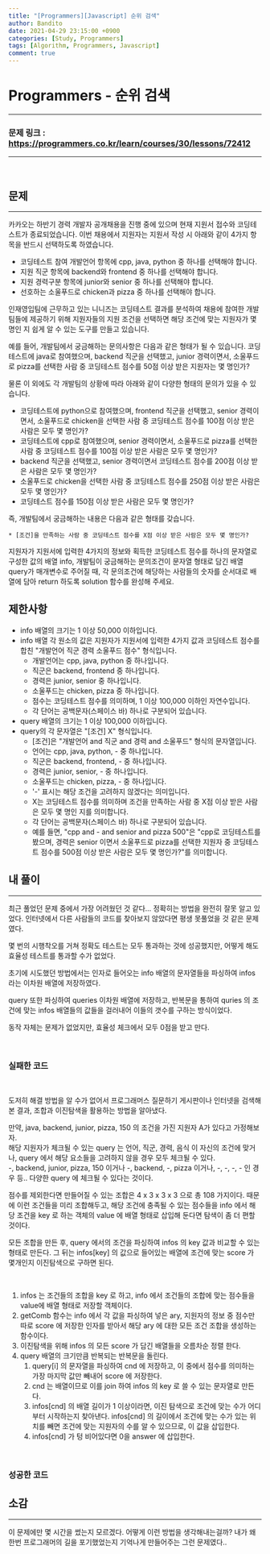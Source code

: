 ```yaml
---
title: "[Programmers][Javascript] 순위 검색"
author: Bandito
date: 2021-04-29 23:15:00 +0900
categories: [Study, Programmers]
tags: [Algorithm, Programmers, Javascript]
comment: true
---
```

 
# Programmers - 순위 검색

***
### 문제 링크 : <https://programmers.co.kr/learn/courses/30/lessons/72412>

***

<br/>

## 문제
***

카카오는 하반기 경력 개발자 공개채용을 진행 중에 있으며 현재 지원서 접수와 코딩테스트가 종료되었습니다. 이번 채용에서 지원자는 지원서 작성 시 아래와 같이 4가지 항목을 반드시 선택하도록 하였습니다.

+ 코딩테스트 참여 개발언어 항목에 cpp, java, python 중 하나를 선택해야 합니다.
+ 지원 직군 항목에 backend와 frontend 중 하나를 선택해야 합니다.
+ 지원 경력구분 항목에 junior와 senior 중 하나를 선택해야 합니다.
+ 선호하는 소울푸드로 chicken과 pizza 중 하나를 선택해야 합니다.

인재영입팀에 근무하고 있는 니니즈는 코딩테스트 결과를 분석하여 채용에 참여한 개발팀들에 제공하기 위해 지원자들의 지원 조건을 선택하면 해당 조건에 맞는 지원자가 몇 명인 지 쉽게 알 수 있는 도구를 만들고 있습니다.

예를 들어, 개발팀에서 궁금해하는 문의사항은 다음과 같은 형태가 될 수 있습니다.
코딩테스트에 java로 참여했으며, backend 직군을 선택했고, junior 경력이면서, 소울푸드로 pizza를 선택한 사람 중 코딩테스트 점수를 50점 이상 받은 지원자는 몇 명인가?

물론 이 외에도 각 개발팀의 상황에 따라 아래와 같이 다양한 형태의 문의가 있을 수 있습니다.

+ 코딩테스트에 python으로 참여했으며, frontend 직군을 선택했고, senior 경력이면서, 소울푸드로 chicken을 선택한 사람 중 코딩테스트 점수를 100점 이상 받은 사람은 모두 몇 명인가?
+ 코딩테스트에 cpp로 참여했으며, senior 경력이면서, 소울푸드로 pizza를 선택한 사람 중 코딩테스트 점수를 100점 이상 받은 사람은 모두 몇 명인가?
+ backend 직군을 선택했고, senior 경력이면서 코딩테스트 점수를 200점 이상 받은 사람은 모두 몇 명인가?
+ 소울푸드로 chicken을 선택한 사람 중 코딩테스트 점수를 250점 이상 받은 사람은 모두 몇 명인가?
+ 코딩테스트 점수를 150점 이상 받은 사람은 모두 몇 명인가?

즉, 개발팀에서 궁금해하는 내용은 다음과 같은 형태를 갖습니다.

```
* [조건]을 만족하는 사람 중 코딩테스트 점수를 X점 이상 받은 사람은 모두 몇 명인가?
```

지원자가 지원서에 입력한 4가지의 정보와 획득한 코딩테스트 점수를 하나의 문자열로 구성한 값의 배열 info, 개발팀이 궁금해하는 문의조건이 문자열 형태로 담긴 배열 query가 매개변수로 주어질 때,
각 문의조건에 해당하는 사람들의 숫자를 순서대로 배열에 담아 return 하도록 solution 함수를 완성해 주세요.


## 제한사항

+ info 배열의 크기는 1 이상 50,000 이하입니다.
+ info 배열 각 원소의 값은 지원자가 지원서에 입력한 4가지 값과 코딩테스트 점수를 합친 "개발언어 직군 경력 소울푸드 점수" 형식입니다.
    - 개발언어는 cpp, java, python 중 하나입니다.
    - 직군은 backend, frontend 중 하나입니다.
    - 경력은 junior, senior 중 하나입니다.
    - 소울푸드는 chicken, pizza 중 하나입니다.
    - 점수는 코딩테스트 점수를 의미하며, 1 이상 100,000 이하인 자연수입니다.
    - 각 단어는 공백문자(스페이스 바) 하나로 구분되어 있습니다.
+ query 배열의 크기는 1 이상 100,000 이하입니다.
+ query의 각 문자열은 "[조건] X" 형식입니다.
    - [조건]은 "개발언어 and 직군 and 경력 and 소울푸드" 형식의 문자열입니다.
    - 언어는 cpp, java, python, - 중 하나입니다.
    - 직군은 backend, frontend, - 중 하나입니다.
    - 경력은 junior, senior, - 중 하나입니다.
    - 소울푸드는 chicken, pizza, - 중 하나입니다.
    - '-' 표시는 해당 조건을 고려하지 않겠다는 의미입니다.
    - X는 코딩테스트 점수를 의미하며 조건을 만족하는 사람 중 X점 이상 받은 사람은 모두 몇 명인 지를 의미합니다.
    - 각 단어는 공백문자(스페이스 바) 하나로 구분되어 있습니다.
    - 예를 들면, "cpp and - and senior and pizza 500"은 "cpp로 코딩테스트를 봤으며, 경력은 senior 이면서 소울푸드로 pizza를 선택한 지원자 중 코딩테스트 점수를 500점 이상 받은 사람은 모두 몇 명인가?"를 의미합니다.


## 내 풀이
***

최근 풀었던 문제 중에서 가장 어려웠던 것 같다... 정확히는 방법을 완전히 잘못 알고 있었다. 인터넷에서 다른 사람들의 코드를 찾아보지 않았다면 평생 못풀었을 것 같은 문제였다.    

몇 번의 시행착오를 거쳐 정확도 테스트는 모두 통과하는 것에 성공했지만, 어떻게 해도 효율성 테스트를 통과할 수가 없었다.    

초기에 시도했던 방법에서는 인자로 들어오는 info 배열의 문자열들을 파싱하여 infos 라는 이차원 배열에 저장하였다.    

query 또한 파싱하여 queries 이차원 배열에 저장하고, 반복문을 통하여 quries 의 조건에 맞는 infos 배열들의 값들을 걸러내어 이들의 갯수를 구하는 방식이었다.    

동작 자체는 문제가 없었지만, 효율성 체크에서 모두 0점을 받고 만다.   

<br/>

### 실패한 코드

<script src="https://gist.github.com/Suppplier/9f14db32369f485a524d340a45a5a129.js"></script>

<br/>

도저히 해결 방법을 알 수가 없어서 프로그래머스 질문하기 게시판이나 인터넷을 검색해본 결과, 조합과 이진탐색을 활용하는 방법을 알아냈다.

만약, java, backend, junior, pizza, 150 의 조건을 가진 지원자 A가 있다고 가정해보자.   
해당 지원자가 체크될 수 있는 query 는 언어, 직군, 경력, 음식 이 자신의 조건에 맞거나, query 에서 해당 요소들을 고려하지 않을 경우 모두 체크될 수 있다.    
-, backend, junior, pizza, 150 이거나 -, backend, -, pizza 이거나, -, -, -, - 인 경우 등.. 다양한 query 에 체크될 수 있다는 것이다.    

점수를 제외한다면 만들어질 수 있는 조합은 4 x 3 x 3 x 3 으로 총 108 가지이다. 때문에 이런 조건들을 미리 조합해두고, 해당 조건에 충족될 수 있는 점수들을 info 에서 해당 조건을 key 로 하는 객체의 value 에 배열 형태로 삽입해 둔다면 탐색이 좀 더 편할 것이다.

모든 조합을 만든 후, query 에서의 조건을 파싱하여 infos 의 key 값과 비교할 수 있는 형태로 만든다. 그 뒤는 infos[key] 의 값으로 들어있는 배열에 조건에 맞는 score 가 몇개인지 이진탐색으로 구하면 된다.

<br/>

1. infos 는 조건들의 조합을 key 로 하고, info 에서 조건들의 조합에 맞는 점수들을 value에 배열 형태로 저장할 객체이다.
2. getComb 함수는 info 에서 각 값을 파싱하여 넣은 ary, 지원자의 정보 중 점수만 따로 score 에 저장한 인자를 받아서 해당 ary 에 대한 모든 조건 조합을 생성하는 함수이다.
3. 이진탐색을 위해 infos 의 모든 score 가 담긴 배열들을 오름차순 정렬 한다.
4. query 배열의 크기만큼 반복되는 반복문을 돌린다.
    1. query[i] 의 문자열을 파싱하여 cnd 에 저장하고, 이 중에서 점수를 의미하는 가장 마지막 값만 빼내어 score 에 저장한다.
    2. cnd 는 배열이므로 이를 join 하여 infos 의 key 로 쓸 수 있는 문자열로 만든다.
    3. infos[cnd] 의 배열 길이가 1 이상이라면, 이진 탐색으로 조건에 맞는 수가 어디부터 시작하는지 찾아낸다. infos[cnd] 의 길이에서 조건에 맞는 수가 있는 위치를 빼면 조건에 맞는 지원자의 수를 알 수 있으므로, 이 값을 삽입한다.
    4. infos[cnd] 가 텅 비어있다면 0을 answer 에 삽입한다.

<br/>

### 성공한 코드

<script src="https://gist.github.com/Suppplier/9f14db32369f485a524d340a45a5a129.js"></script>

## 소감
***

이 문제에만 몇 시간을 썼는지 모르겠다. 어떻게 이런 방법을 생각해내는걸까? 내가 왜 한번 프로그래머의 길을 포기했었는지 기억나게 만들어주는 그런 문제였다..

